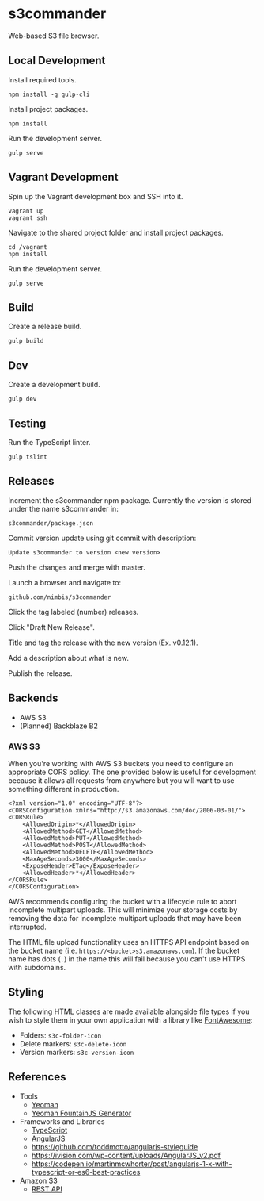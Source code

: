 # s3commander

Web-based S3 file browser.

## Local Development

Install required tools.


```
npm install -g gulp-cli
```

Install project packages.

```
npm install
```

Run the development server.

```
gulp serve
```

## Vagrant Development

Spin up the Vagrant development box and SSH into it.

```
vagrant up
vagrant ssh
```

Navigate to the shared project folder and install project packages.

```
cd /vagrant
npm install
```

Run the development server.

```
gulp serve
```

## Build

Create a release build.

```
gulp build
```

## Dev

Create a development build.

```
gulp dev
```

## Testing

Run the TypeScript linter.

```
gulp tslint
```

## Releases

Increment the s3commander npm package. Currently the version is stored under the name s3commander in:

```
s3commander/package.json
```

Commit version update using git commit with description:
```
Update s3commander to version <new version>
```

Push the changes and merge with master.

Launch a browser and navigate to:
```
github.com/nimbis/s3commander
```

Click the tag labeled (number) releases.

Click "Draft New Release".

Title and tag the release with the new version (Ex. v0.12.1).

Add a description about what is new.

Publish the release.

## Backends

* AWS S3
* (Planned) Backblaze B2

### AWS S3

When you're working with AWS S3 buckets you need to configure an appropriate CORS policy. The one provided below is useful for development because it allows all requests from anywhere but you will want to use something different in production.

```
<?xml version="1.0" encoding="UTF-8"?>
<CORSConfiguration xmlns="http://s3.amazonaws.com/doc/2006-03-01/">
<CORSRule>
    <AllowedOrigin>*</AllowedOrigin>
    <AllowedMethod>GET</AllowedMethod>
    <AllowedMethod>PUT</AllowedMethod>
    <AllowedMethod>POST</AllowedMethod>
    <AllowedMethod>DELETE</AllowedMethod>
    <MaxAgeSeconds>3000</MaxAgeSeconds>
    <ExposeHeader>ETag</ExposeHeader>
    <AllowedHeader>*</AllowedHeader>
</CORSRule>
</CORSConfiguration>
```

AWS recommends configuring the bucket with a lifecycle rule to abort incomplete multipart uploads.  This will minimize your storage costs by removing the data for incomplete multipart uploads that may have been interrupted.

The HTML file upload functionality uses an HTTPS API endpoint based on the bucket name (i.e. `https://<bucket>s3.amazonaws.com`). If the bucket name has dots (`.`) in the name this will fail because you can't use HTTPS with subdomains.

## Styling

The following HTML classes are made available alongside file types if you wish
to style them in your own application with a library like
[FontAwesome](https://fontawesome.com/):

* Folders: `s3c-folder-icon`
* Delete markers: `s3c-delete-icon`
* Version markers: `s3c-version-icon`

## References

* Tools
  * [Yeoman](http://yeoman.io/)
  * [Yeoman FountainJS Generator](http://fountainjs.io/)
* Frameworks and Libraries
  * [TypeScript](https://www.typescriptlang.org)
  * [AngularJS](https://angularjs.org/)
  * https://github.com/toddmotto/angularjs-styleguide
  * https://ivision.com/wp-content/uploads/AngularJS_v2.pdf
  * https://codepen.io/martinmcwhorter/post/angularjs-1-x-with-typescript-or-es6-best-practices
* Amazon S3
  * [REST API](https://docs.aws.amazon.com/AmazonS3/latest/API/Welcome.html)
